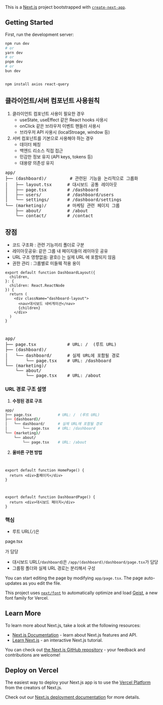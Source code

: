 This is a [Next.js](https://nextjs.org) project bootstrapped with [`create-next-app`](https://nextjs.org/docs/app/api-reference/cli/create-next-app).

## Getting Started

First, run the development server:

```bash
npm run dev
# or
yarn dev
# or
pnpm dev
# or
bun dev


npm install axios react-query
```

## 클라이언트/서버 컴포넌트 사용원칙

1. 클라이언트 컴포넌트 사용이 필요한 경우
   - useState, useEffect 같은 React hooks 사용시
   - onClick 같은 브라우저 이벤트 핸들러 사용시
   - 브라우저 API 사용시 (localStroage, window 등)
2. 서버 컴포넌트를 기본으로 사용해야 하는 경우
   - 데이터 페칭
   - 백엔드 리소스 직접 접근
   - 민감한 정보 유지 (API keys, tokens 등)
   - 대용량 의존성 유지

<pre>
app/
├── (dashboard)/         # 관련된 기능을 논리적으로 그룹화
│   ├── layout.tsx      # 대시보드 공통 레이아웃
│   ├── page.tsx        # /dashboard
│   ├── users/          # /dashboard/users
│   └── settings/       # /dashboard/settings
└── (marketing)/        # 마케팅 관련 페이지 그룹
    ├── about/          # /about
    └── contact/        # /contact
</pre>

## 장점

- 코드 구조화 : 관련 기능끼리 폴더로 구분
- 레이아웃공유: 같은 그룹 내 페이지들이 레이아웃 공유
- URL 구조 영향없음: 괄호() 는 실제 URL 에 포함되지 않음
- 권한 관리 : 그룹별로 미들웨 적용 용이

```tsx
export default function DashboardLayout({
  children,
}: {
  children: React.ReactNode
}) {
  return (
    <div className="dashboard-layout">
      <nav>대시보드 네비게이션</nav>
      {children}
    </div>
  )
}



```

<pre>
app/
├── page.tsx            # URL: /  (루트 URL)
├── (dashboard)/
│   └── dashboard/      # 실제 URL에 포함될 경로
│       └── page.tsx    # URL: /dashboard
└── (marketing)/
    └── about/
        └── page.tsx    # URL: /about
</pre>

### URL 경로 구조 설명

1. **수정된 경로 구조**

```bash
app/
├── page.tsx            # URL: /  (루트 URL)
├── (dashboard)/
│   └── dashboard/      # 실제 URL에 포함될 경로
│       └── page.tsx    # URL: /dashboard
└── (marketing)/
    └── about/
        └── page.tsx    # URL: /about
```

2. **올바른 구현 방법**

```tsx


export default function HomePage() {
  return <div>홈페이지</div>
}
```

```tsx


export default function DashboardPage() {
  return <div>대시보드 페이지</div>
}
```

### 핵심

- 루트 URL(`/`)은

page.tsx

가 담당
- 대시보드 URL(`/dashboard`)은 `/app/(dashboard)/dashboard/page.tsx`가 담당
- 그룹핑 폴더와 실제 URL 경로는 분리해서 구성

You can start editing the page by modifying `app/page.tsx`. The page auto-updates as you edit the file.

This project uses [`next/font`](https://nextjs.org/docs/app/building-your-application/optimizing/fonts) to automatically optimize and load [Geist](https://vercel.com/font), a new font family for Vercel.

## Learn More

To learn more about Next.js, take a look at the following resources:

- [Next.js Documentation](https://nextjs.org/docs) - learn about Next.js features and API.
- [Learn Next.js](https://nextjs.org/learn) - an interactive Next.js tutorial.

You can check out [the Next.js GitHub repository](https://github.com/vercel/next.js) - your feedback and contributions are welcome!

## Deploy on Vercel

The easiest way to deploy your Next.js app is to use the [Vercel Platform](https://vercel.com/new?utm_medium=default-template&filter=next.js&utm_source=create-next-app&utm_campaign=create-next-app-readme) from the creators of Next.js.

Check out our [Next.js deployment documentation](https://nextjs.org/docs/app/building-your-application/deploying) for more details.
